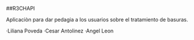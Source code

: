 ##R3CHAPI

Aplicaciòn para dar pedagia a los usuarios sobre el tratamiento de basuras.

·Liliana Poveda
·Cesar Antolinez
·Angel Leon
